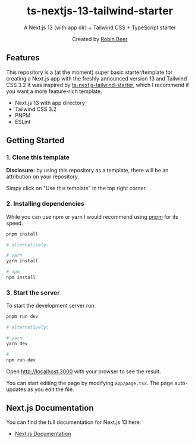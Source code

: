 <div align="center">
  <h1>ts-nextjs-13-tailwind-starter</h1>
  <p>A Next.js 13 (with app dir) + Tailwind CSS + TypeScript starter</p>
  <p>Created by <a href="https://robin.beer.com">Robin Beer</a></p>
</div>

## Features

This repository is a (at the moment) super basic starter/template for creating a Next.js app with the freshly announced version 13 and Tailwind CSS 3.2
It was inspired by [ts-nextjs-tailwind-starter](https://github.com/theodorusclarence/ts-nextjs-tailwind-starter), which I recommend if you want a more feature-rich template.

 - Next.js 13 with app directory
 - Tailwind CSS 3.2
 - PNPM
 - ESLint

## Getting Started

### 1. Clone this template

**Disclosure:** by using this repository as a template, there will be an attribution on your repository.

Simpy click on "Use this template" in the top right corner.

### 2. Installing dependencies

While you can use npm or yarn I would recommend using [pnpm](https://pnpm.io) for its speed.

```bash
pnpm install

# alternatively:

# yarn
yarn install

# npm
npm install
```

### 3. Start the server
To start the development server run:

```bash
pnpm run dev

# alternatively:

# yarn 
yarn dev

#
npm run dev
```

Open [http://localhost:3000](http://localhost:3000) with your browser to see the result.

You can start editing the page by modifying `app/page.tsx`. The page auto-updates as you edit the file.


## Next.js Documentation


You can find the full documentation for Next.js 13 here:

- [Next.js Documentation](https://beta.nextjs.org/docs)
